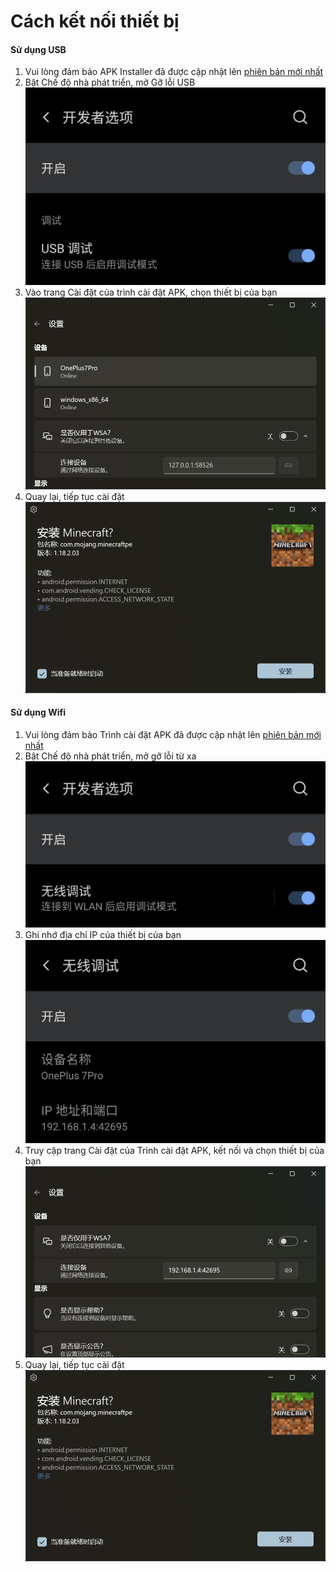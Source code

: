 # Cách kết nối thiết bị
#### Sử dụng USB
1. Vui lòng đảm bảo APK Installer đã được cập nhật lên [phiên bản mới nhất](https://www.microsoft.com/store/productId/9P2JFQ43FPPG "APK Installer")
2. Bật Chế độ nhà phát triển, mở Gỡ lỗi USB![Chế độ Nhà Phát Triển ](https://raw.githubusercontent.com/Paving-Base/APK-Installer/screenshots/Documents/Tutorials/How%20To%20Connect%20Device/Images/Screenshot_20221002-172252.jpg)
3. Vào trang Cài đặt của trình cài đặt APK, chọn thiết bị của bạn![Trang Cài đặt](https://raw.githubusercontent.com/Paving-Base/APK-Installer/screenshots/Documents/Tutorials/How%20To%20Connect%20Device/Images/Snipaste_2022-10-02_17-37-30.png)
4. Quay lại, tiếp tục cài đặt![Tiếp tục Cài đặt](https://raw.githubusercontent.com/Paving-Base/APK-Installer/screenshots/Documents/Tutorials/How%20To%20Connect%20Device/Images/Snipaste_2022-10-02_17-34-04.png)
#### Sử dụng Wifi
1. Vui lòng đảm bảo Trình cài đặt APK đã được cập nhật lên [phiên bản mới nhất](https://www.microsoft.com/store/productId/9P2JFQ43FPPG "APK Installer")
2. Bật Chế độ nhà phát triển, mở gỡ lỗi từ xa![Chế độ Nhà Phát Triển ](https://raw.githubusercontent.com/Paving-Base/APK-Installer/screenshots/Documents/Tutorials/How%20To%20Connect%20Device/Images/Screenshot_20221002-174001.jpg)
3. Ghi nhớ địa chỉ IP của thiết bị của bạn![Địa chỉ IP](https://raw.githubusercontent.com/Paving-Base/APK-Installer/screenshots/Documents/Tutorials/How%20To%20Connect%20Device/Images/Screenshot_20221002-174200.jpg)
3. Truy cập trang Cài đặt của Trình cài đặt APK, kết nối và chọn thiết bị của bạn![Trang Cài đặt](https://raw.githubusercontent.com/Paving-Base/APK-Installer/screenshots/Documents/Tutorials/How%20To%20Connect%20Device/Images/Snipaste_2022-10-02_17-46-28.png)
4. Quay lại, tiếp tục cài đặt![Tiếp tục Cài đặt](https://raw.githubusercontent.com/Paving-Base/APK-Installer/screenshots/Documents/Tutorials/How%20To%20Connect%20Device/Images/Snipaste_2022-10-02_17-34-04.png)
